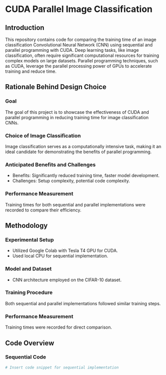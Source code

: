 # CUDA Parallel Image Classification

## Introduction

This repository contains code for comparing the training time of an image classification Convolutional Neural Network (CNN) using sequential and parallel programming with CUDA. Deep learning tasks, like image classification, often require significant computational resources for training complex models on large datasets. Parallel programming techniques, such as CUDA, leverage the parallel processing power of GPUs to accelerate training and reduce time.

## Rationale Behind Design Choice

### Goal
The goal of this project is to showcase the effectiveness of CUDA and parallel programming in reducing training time for image classification CNNs.

### Choice of Image Classification
Image classification serves as a computationally intensive task, making it an ideal candidate for demonstrating the benefits of parallel programming.

### Anticipated Benefits and Challenges
- Benefits: Significantly reduced training time, faster model development.
- Challenges: Setup complexity, potential code complexity.

### Performance Measurement
Training times for both sequential and parallel implementations were recorded to compare their efficiency.

## Methodology

### Experimental Setup
- Utilized Google Colab with Tesla T4 GPU for CUDA.
- Used local CPU for sequential implementation.

### Model and Dataset
- CNN architecture employed on the CIFAR-10 dataset.

### Training Procedure
Both sequential and parallel implementations followed similar training steps.

### Performance Measurement
Training times were recorded for direct comparison.

## Code Overview

### Sequential Code
```python
# Insert code snippet for sequential implementation
